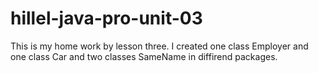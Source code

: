 # hillel-java-pro-unit-03

This is my home work by lesson three. I created one class Employer and one class Car and two classes SameName in diffirend packages.
